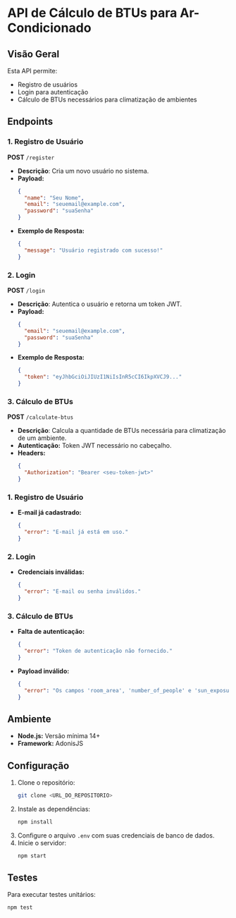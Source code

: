 # API de Cálculo de BTUs para Ar-Condicionado

## Visão Geral
Esta API permite:
- Registro de usuários
- Login para autenticação
- Cálculo de BTUs necessários para climatização de ambientes

## Endpoints

### 1. Registro de Usuário
**POST** `/register`

- **Descrição**: Cria um novo usuário no sistema.
- **Payload:**
  ```json
  {
    "name": "Seu Nome",
    "email": "seuemail@example.com",
    "password": "suaSenha"
  }
  ```
- **Exemplo de Resposta:**
  ```json
  {
    "message": "Usuário registrado com sucesso!"
  }
  ```

### 2. Login
**POST** `/login`

- **Descrição**: Autentica o usuário e retorna um token JWT.
- **Payload:**
  ```json
  {
    "email": "seuemail@example.com",
    "password": "suaSenha"
  }
  ```
- **Exemplo de Resposta:**
  ```json
  {
    "token": "eyJhbGciOiJIUzI1NiIsInR5cCI6IkpXVCJ9..."
  }
  ```

### 3. Cálculo de BTUs
**POST** `/calculate-btus`

- **Descrição**: Calcula a quantidade de BTUs necessária para climatização de um ambiente.
- **Autenticação:** Token JWT necessário no cabeçalho.
- **Headers:**
  ```json
  {
    "Authorization": "Bearer <seu-token-jwt>"
  }
  ```

### 1. Registro de Usuário
- **E-mail já cadastrado:**
  ```json
  {
    "error": "E-mail já está em uso."
  }
  ```

### 2. Login
- **Credenciais inválidas:**
  ```json
  {
    "error": "E-mail ou senha inválidos."
  }
  ```

### 3. Cálculo de BTUs
- **Falta de autenticação:**
  ```json
  {
    "error": "Token de autenticação não fornecido."
  }
  ```
- **Payload inválido:**
  ```json
  {
    "error": "Os campos 'room_area', 'number_of_people' e 'sun_exposure' são obrigatórios."
  }
  ```

## Ambiente
- **Node.js:** Versão mínima 14+
- **Framework:** AdonisJS

## Configuração
1. Clone o repositório:
   ```bash
   git clone <URL_DO_REPOSITORIO>
   ```
2. Instale as dependências:
   ```bash
   npm install
   ```
3. Configure o arquivo `.env` com suas credenciais de banco de dados.
4. Inicie o servidor:
   ```bash
   npm start
   ```

## Testes
Para executar testes unitários:
```bash
npm test
